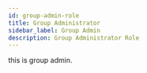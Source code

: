 ```yaml
---
id: group-admin-role
title: Group Administrator
sidebar_label: Group Admin
description: Group Administrator Role 
---
```


this is group admin.

